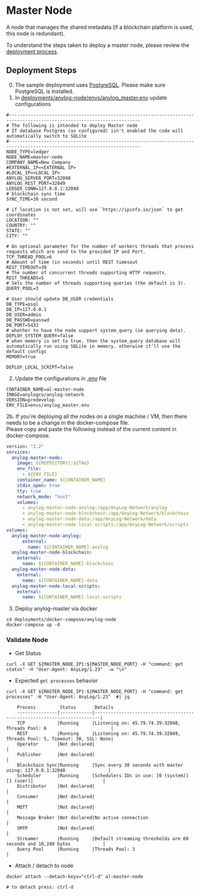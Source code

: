 # Master Node
A node that manages the shared metadata (if a blockchain platform is used, this node is redundant).

To understand the steps taken to deploy a master node, please review the [deployment process](master_node_deployment_process.md). 

## Deployment Steps 
0. The sample deployment uses [PostgreSQL](Postgres.md). Please make sure  PostgreSQL is installed.
1. In [deployments/anylog-node/envs/anylog_master.env]() update configurations
```dotenv
#-----------------------------------------------------------------------------------------------------------------------
# The following is intended to deploy Master node
# If database Postgres (as configured) isn't enabled the code will automatically switch to SQLite
#-----------------------------------------------------------------------------------------------------------------------
NODE_TYPE=ledger
NODE_NAME=master-node
COMPANY_NAME=New Company
#EXTERNAL_IP=<EXTERNAL IP>
#LOCAL_IP=<LOCAL IP>
ANYLOG_SERVER_PORT=32048
ANYLOG_REST_PORT=32049
LEDGER_CONN=127.0.0.1:32048
# blockchain sync time
SYNC_TIME=30 second

# if location is not set, will use `https://ipinfo.io/json` to get coordinates
LOCATION: ""
COUNTRY: ""
STATE: ""
CITY: ""

# An optional parameter for the number of workers threads that process requests which are send to the provided IP and Port.
TCP_THREAD_POOL=6
# Amount of time (in seconds) until REST timesout
REST_TIMEOUT=30
# The number of concurrent threads supporting HTTP requests.
REST_THREADS=5
# Sets the number of threads supporting queries (the default is 3).
QUERY_POOL=3

# User should update DB_USER credentials
DB_TYPE=psql
DB_IP=127.0.0.1
DB_USER=admin
DB_PASSWD=passwd
DB_PORT=5432
# whether to have the node support system_query (ie querying data).
DEPLOY_SYSTEM_QUERY=false
# when memory is set to true, then the system_query database will automatically run using SQLite in memory. otherwise it'll use the default configs
MEMORY=true

DEPLOY_LOCAL_SCRIPT=false
```

2. Update the configurations in [.env]() file
```dotenv
CONTAINER_NAME=al-master-node
IMAGE=anylogco/anylog-network
VERSION=predevelop
ENV_FILE=envs/anylog_master.env
```
2b. If you're deploying all the nodes on a single machine / VM, then there needs to be a change in the docker-compose file.     
Please copy and paste the following instead of the current content in docker-compose. 
```yaml
version: "2.2"
services:
  anylog-master-node:
    image: ${REPOSITORY}:${TAG}
    env_file:
      - ${ENV_FILE}
    container_name: ${CONTAINER_NAME}
    stdin_open: true
    tty: true
    network_mode: "host" 
    volumes:
      - anylog-master-node-anylog:/app/AnyLog-Network/anylog
      - anylog-master-node-blockchain:/app/AnyLog-Network/blockchain
      - anylog-master-node-data:/app/AnyLog-Network/data
      - anylog-master-node-local-scripts:/app/AnyLog-Network/scripts
volumes:
  anylog-master-node-anylog:
      external:
        name: ${CONTAINER_NAME}-anylog
  anylog-master-node-blockchain:
    external:
      name: ${CONTAINER_NAME}-blockchain
  anylog-master-node-data:
    external:
      name: ${CONTAINER_NAME}-data
  anylog-master-node-local-scripts:
    external:
      name: ${CONTAINER_NAME}-local-scripts
```

3. Deploy anylog-master via docker 
```shell
cd deployments/docker-compose/anylog-node 
docker-compose up -d 
```

### Validate Node 
* Get Status
```shell
curl -X GET ${MASTER_NODE_IP}:${MASTER_NODE_PORT} -H "command: get status" -H "User-Agent: AnyLog/1.23"  -w "\n"
```
* Expected `get processes` behavior
```shell
curl -X GET ${MASTER_NODE_IP}:${MASTER_NODE_PORT} -H "command: get processes" -H "User-Agent: AnyLog/1.23"  #| jq 

    Process         Status       Details                                                                  
    ---------------|------------|------------------------------------------------------------------------|
    TCP            |Running     |Listening on: 45.79.74.39:32048, Threads Pool: 6                        |
    REST           |Running     |Listening on: 45.79.74.39:32049, Threads Pool: 5, Timeout: 30, SSL: None|
    Operator       |Not declared|                                                                        |
    Publisher      |Not declared|                                                                        |
    Blockchain Sync|Running     |Sync every 30 seconds with master using: 127.0.0.1:32048                |
    Scheduler      |Running     |Schedulers IDs in use: [0 (system)] [1 (user)]                          |
    Distributor    |Not declared|                                                                        |
    Consumer       |Not declared|                                                                        |
    MQTT           |Not declared|                                                                        |
    Message Broker |Not declared|No active connection                                                    |
    SMTP           |Not declared|                                                                        |
    Streamer       |Running     |Default streaming thresholds are 60 seconds and 10,240 bytes            |
    Query Pool     |Running     |Threads Pool: 3                                                         |
```
* Attach / detach to node 
```shell
docker attach --detach-keys="ctrl-d" al-master-node

# to detach press: ctrl-d
```
